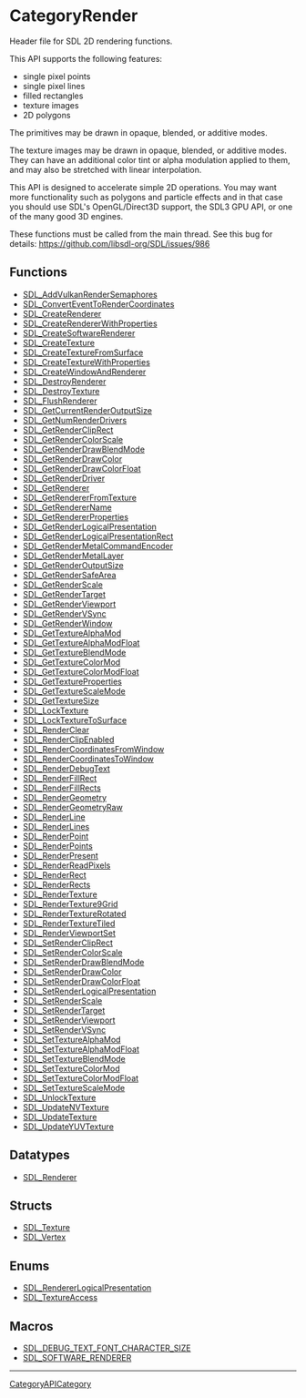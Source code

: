 # CategoryRender

Header file for SDL 2D rendering functions.

This API supports the following features:

- single pixel points
- single pixel lines
- filled rectangles
- texture images
- 2D polygons

The primitives may be drawn in opaque, blended, or additive modes.

The texture images may be drawn in opaque, blended, or additive modes. They
can have an additional color tint or alpha modulation applied to them, and
may also be stretched with linear interpolation.

This API is designed to accelerate simple 2D operations. You may want more
functionality such as polygons and particle effects and in that case you
should use SDL's OpenGL/Direct3D support, the SDL3 GPU API, or one of the
many good 3D engines.

These functions must be called from the main thread. See this bug for
details: https://github.com/libsdl-org/SDL/issues/986

<!-- END CATEGORY DOCUMENTATION -->

## Functions

<!-- DO NOT HAND-EDIT CATEGORY LISTS, THEY ARE AUTOGENERATED AND WILL BE OVERWRITTEN, BASED ON TAGS IN INDIVIDUAL PAGE FOOTERS. EDIT THOSE INSTEAD. -->
<!-- BEGIN CATEGORY LIST: CategoryRender, CategoryAPIFunction -->
- [SDL_AddVulkanRenderSemaphores](SDL_AddVulkanRenderSemaphores)
- [SDL_ConvertEventToRenderCoordinates](SDL_ConvertEventToRenderCoordinates)
- [SDL_CreateRenderer](SDL_CreateRenderer)
- [SDL_CreateRendererWithProperties](SDL_CreateRendererWithProperties)
- [SDL_CreateSoftwareRenderer](SDL_CreateSoftwareRenderer)
- [SDL_CreateTexture](SDL_CreateTexture)
- [SDL_CreateTextureFromSurface](SDL_CreateTextureFromSurface)
- [SDL_CreateTextureWithProperties](SDL_CreateTextureWithProperties)
- [SDL_CreateWindowAndRenderer](SDL_CreateWindowAndRenderer)
- [SDL_DestroyRenderer](SDL_DestroyRenderer)
- [SDL_DestroyTexture](SDL_DestroyTexture)
- [SDL_FlushRenderer](SDL_FlushRenderer)
- [SDL_GetCurrentRenderOutputSize](SDL_GetCurrentRenderOutputSize)
- [SDL_GetNumRenderDrivers](SDL_GetNumRenderDrivers)
- [SDL_GetRenderClipRect](SDL_GetRenderClipRect)
- [SDL_GetRenderColorScale](SDL_GetRenderColorScale)
- [SDL_GetRenderDrawBlendMode](SDL_GetRenderDrawBlendMode)
- [SDL_GetRenderDrawColor](SDL_GetRenderDrawColor)
- [SDL_GetRenderDrawColorFloat](SDL_GetRenderDrawColorFloat)
- [SDL_GetRenderDriver](SDL_GetRenderDriver)
- [SDL_GetRenderer](SDL_GetRenderer)
- [SDL_GetRendererFromTexture](SDL_GetRendererFromTexture)
- [SDL_GetRendererName](SDL_GetRendererName)
- [SDL_GetRendererProperties](SDL_GetRendererProperties)
- [SDL_GetRenderLogicalPresentation](SDL_GetRenderLogicalPresentation)
- [SDL_GetRenderLogicalPresentationRect](SDL_GetRenderLogicalPresentationRect)
- [SDL_GetRenderMetalCommandEncoder](SDL_GetRenderMetalCommandEncoder)
- [SDL_GetRenderMetalLayer](SDL_GetRenderMetalLayer)
- [SDL_GetRenderOutputSize](SDL_GetRenderOutputSize)
- [SDL_GetRenderSafeArea](SDL_GetRenderSafeArea)
- [SDL_GetRenderScale](SDL_GetRenderScale)
- [SDL_GetRenderTarget](SDL_GetRenderTarget)
- [SDL_GetRenderViewport](SDL_GetRenderViewport)
- [SDL_GetRenderVSync](SDL_GetRenderVSync)
- [SDL_GetRenderWindow](SDL_GetRenderWindow)
- [SDL_GetTextureAlphaMod](SDL_GetTextureAlphaMod)
- [SDL_GetTextureAlphaModFloat](SDL_GetTextureAlphaModFloat)
- [SDL_GetTextureBlendMode](SDL_GetTextureBlendMode)
- [SDL_GetTextureColorMod](SDL_GetTextureColorMod)
- [SDL_GetTextureColorModFloat](SDL_GetTextureColorModFloat)
- [SDL_GetTextureProperties](SDL_GetTextureProperties)
- [SDL_GetTextureScaleMode](SDL_GetTextureScaleMode)
- [SDL_GetTextureSize](SDL_GetTextureSize)
- [SDL_LockTexture](SDL_LockTexture)
- [SDL_LockTextureToSurface](SDL_LockTextureToSurface)
- [SDL_RenderClear](SDL_RenderClear)
- [SDL_RenderClipEnabled](SDL_RenderClipEnabled)
- [SDL_RenderCoordinatesFromWindow](SDL_RenderCoordinatesFromWindow)
- [SDL_RenderCoordinatesToWindow](SDL_RenderCoordinatesToWindow)
- [SDL_RenderDebugText](SDL_RenderDebugText)
- [SDL_RenderFillRect](SDL_RenderFillRect)
- [SDL_RenderFillRects](SDL_RenderFillRects)
- [SDL_RenderGeometry](SDL_RenderGeometry)
- [SDL_RenderGeometryRaw](SDL_RenderGeometryRaw)
- [SDL_RenderLine](SDL_RenderLine)
- [SDL_RenderLines](SDL_RenderLines)
- [SDL_RenderPoint](SDL_RenderPoint)
- [SDL_RenderPoints](SDL_RenderPoints)
- [SDL_RenderPresent](SDL_RenderPresent)
- [SDL_RenderReadPixels](SDL_RenderReadPixels)
- [SDL_RenderRect](SDL_RenderRect)
- [SDL_RenderRects](SDL_RenderRects)
- [SDL_RenderTexture](SDL_RenderTexture)
- [SDL_RenderTexture9Grid](SDL_RenderTexture9Grid)
- [SDL_RenderTextureRotated](SDL_RenderTextureRotated)
- [SDL_RenderTextureTiled](SDL_RenderTextureTiled)
- [SDL_RenderViewportSet](SDL_RenderViewportSet)
- [SDL_SetRenderClipRect](SDL_SetRenderClipRect)
- [SDL_SetRenderColorScale](SDL_SetRenderColorScale)
- [SDL_SetRenderDrawBlendMode](SDL_SetRenderDrawBlendMode)
- [SDL_SetRenderDrawColor](SDL_SetRenderDrawColor)
- [SDL_SetRenderDrawColorFloat](SDL_SetRenderDrawColorFloat)
- [SDL_SetRenderLogicalPresentation](SDL_SetRenderLogicalPresentation)
- [SDL_SetRenderScale](SDL_SetRenderScale)
- [SDL_SetRenderTarget](SDL_SetRenderTarget)
- [SDL_SetRenderViewport](SDL_SetRenderViewport)
- [SDL_SetRenderVSync](SDL_SetRenderVSync)
- [SDL_SetTextureAlphaMod](SDL_SetTextureAlphaMod)
- [SDL_SetTextureAlphaModFloat](SDL_SetTextureAlphaModFloat)
- [SDL_SetTextureBlendMode](SDL_SetTextureBlendMode)
- [SDL_SetTextureColorMod](SDL_SetTextureColorMod)
- [SDL_SetTextureColorModFloat](SDL_SetTextureColorModFloat)
- [SDL_SetTextureScaleMode](SDL_SetTextureScaleMode)
- [SDL_UnlockTexture](SDL_UnlockTexture)
- [SDL_UpdateNVTexture](SDL_UpdateNVTexture)
- [SDL_UpdateTexture](SDL_UpdateTexture)
- [SDL_UpdateYUVTexture](SDL_UpdateYUVTexture)
<!-- END CATEGORY LIST -->

## Datatypes

<!-- DO NOT HAND-EDIT CATEGORY LISTS, THEY ARE AUTOGENERATED AND WILL BE OVERWRITTEN, BASED ON TAGS IN INDIVIDUAL PAGE FOOTERS. EDIT THOSE INSTEAD. -->
<!-- BEGIN CATEGORY LIST: CategoryRender, CategoryAPIDatatype -->
- [SDL_Renderer](SDL_Renderer)
<!-- END CATEGORY LIST -->

## Structs

<!-- DO NOT HAND-EDIT CATEGORY LISTS, THEY ARE AUTOGENERATED AND WILL BE OVERWRITTEN, BASED ON TAGS IN INDIVIDUAL PAGE FOOTERS. EDIT THOSE INSTEAD. -->
<!-- BEGIN CATEGORY LIST: CategoryRender, CategoryAPIStruct -->
- [SDL_Texture](SDL_Texture)
- [SDL_Vertex](SDL_Vertex)
<!-- END CATEGORY LIST -->

## Enums

<!-- DO NOT HAND-EDIT CATEGORY LISTS, THEY ARE AUTOGENERATED AND WILL BE OVERWRITTEN, BASED ON TAGS IN INDIVIDUAL PAGE FOOTERS. EDIT THOSE INSTEAD. -->
<!-- BEGIN CATEGORY LIST: CategoryRender, CategoryAPIEnum -->
- [SDL_RendererLogicalPresentation](SDL_RendererLogicalPresentation)
- [SDL_TextureAccess](SDL_TextureAccess)
<!-- END CATEGORY LIST -->

## Macros

<!-- DO NOT HAND-EDIT CATEGORY LISTS, THEY ARE AUTOGENERATED AND WILL BE OVERWRITTEN, BASED ON TAGS IN INDIVIDUAL PAGE FOOTERS. EDIT THOSE INSTEAD. -->
<!-- BEGIN CATEGORY LIST: CategoryRender, CategoryAPIMacro -->
- [SDL_DEBUG_TEXT_FONT_CHARACTER_SIZE](SDL_DEBUG_TEXT_FONT_CHARACTER_SIZE)
- [SDL_SOFTWARE_RENDERER](SDL_SOFTWARE_RENDERER)
<!-- END CATEGORY LIST -->


----
[CategoryAPICategory](CategoryAPICategory)


